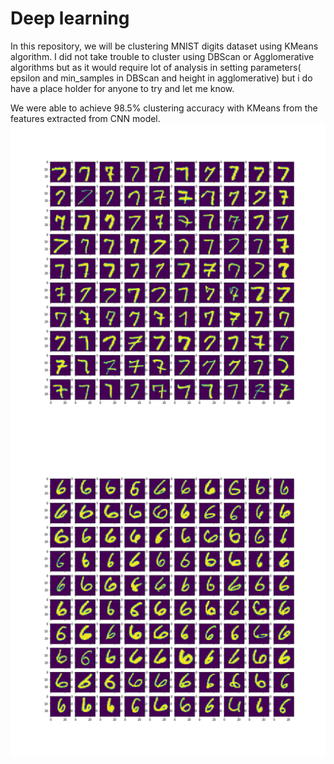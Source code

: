 # Deep learning

In this repository, we will be clustering MNIST digits dataset using KMeans algorithm. I did not take trouble to cluster using DBScan or Agglomerative algorithms but as it would require lot of analysis in setting parameters( epsilon and min_samples in DBScan and height in agglomerative) but i do have a place holder for anyone to try and let me know.

We were able to achieve 98.5% clustering accuracy with KMeans from the features extracted from CNN model.
![Cluster having images of digit 7](Clustering/MNIST/SimpleNet/output/kmeans/kmeans_cluster0.png)  ![Cluster having images of digit 6](Clustering/MNIST/SimpleNet/output/kmeans/kmeans_cluster1.png)
